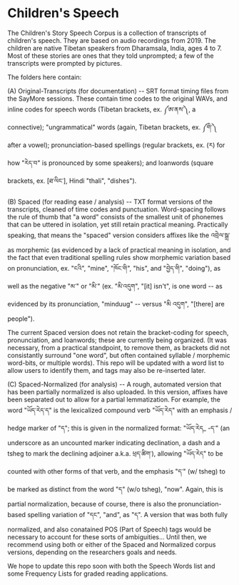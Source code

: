 # Children's Speech 

The Children's Story Speech Corpus is a collection of transcripts of children's speech. They are based on audio recordings from 2019. The children are native Tibetan speakers from Dharamsala, India, ages 4 to 7. Most of these stories are ones that they told unprompted; a few of the transcripts were prompted by pictures. 

The folders here contain: 

(A) Original-Transcripts (for documentation) -- SRT format timing files from the SayMore sessions. These contain time codes to the original WAVs, and inline codes for speech words (Tibetan brackets, ex. ༼ཨ་ནས་༽, a connective); "ungrammatical" words (again, Tibetan brackets, ex. ༼གི་༽ after a vowel); pronunciation-based spellings (regular brackets, ex. (ར) for how "རེད་བ" is pronounced by some speakers); and loanwords (square brackets, ex. [ཐ་ལིང་], Hindi "thali", "dishes"). 

(B) Spaced (for reading ease / analysis) -- TXT format versions of the transcripts, cleaned of time codes and punctuation. Word-spacing follows the rule of thumb that "a word" consists of the smallest unit of phonemes that can be uttered in isolation, yet still retain practical meaning. Practically speaking, that means the "spaced" version considers affixes like the འབྲེལ་སྒྲ་ as morphemic (as evidenced by a lack of practical meaning in isolation, and the fact that even traditional spelling rules show morphemic variation based on pronunciation, ex. "ངའི", "mine", "ཁོང་གི", "his", and "བྱེད་གི", "doing"), as well as the negative "མ་" or "མི་" (ex. "མི་འདུག", "[it] isn't", is one word -- as evidenced by its pronunciation, "minduug" -- versus "མི འདུག", "[there] are people"). 

The current Spaced version does not retain the bracket-coding for speech, pronunciation, and loanwords; these are currently being organized. (It was necessary, from a practical standpoint, to remove them, as brackets did not consistantly surround "one word", but often contained syllable / morphemic word-bits, or multiple words). This repo will be updated with a word list to allow users to identify them, and tags may also be re-inserted later. 

(C) Spaced-Normalized (for analysis) -- A rough, automated version that has been partially normalized is also uploaded. In this version, affixes have been separated out to allow for a partial lemmatization. For example, the word "ཡོད་རེད་ད" is the lexicalized compound verb "ཡོད་རེད" with an emphasis / hedge marker of "ད"; this is given in the normalized format: "ཡོད་རེད_ -ད་" (an underscore as an uncounted marker indicating declination, a dash and a tsheg to mark the declining adjoiner a.k.a. ཕྲད་ཚིག་), allowing "ཡོད་རེད" to be counted with other forms of that verb, and the emphasis "ད་" (w/ tsheg) to be marked as distinct from the word "ད" (w/o tsheg), "now". Again, this is partial normalization, because of course, there is also the pronunciation-based spelling variation of "དང", "and", as "ད". A version that was both fully normalized, and also conatained POS (Part of Speech) tags would be necessary to account for these sorts of ambiguities... Until then, we recommend using both or either of the Spaced and Normalized corpus versions, depending on the researchers goals and needs. 

We hope to update this repo soon with both the Speech Words list and some Frequency Lists for graded reading applications. 
